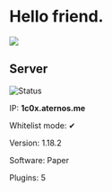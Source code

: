 # Hello friend.

[![](https://img.shields.io/discord/981951182023032853?label=Join%20Discord&style=for-the-badge)](https://discord.gg/PcRKRdWZQy)
## Server

![Status](https://img.shields.io/pingpong/status/sp_19ae4c0429d04173afe44d3a520da97d)

IP: **1c0x.aternos.me**

Whitelist mode: ✔

Version: 1.18.2

Software: Paper

Plugins: 5


